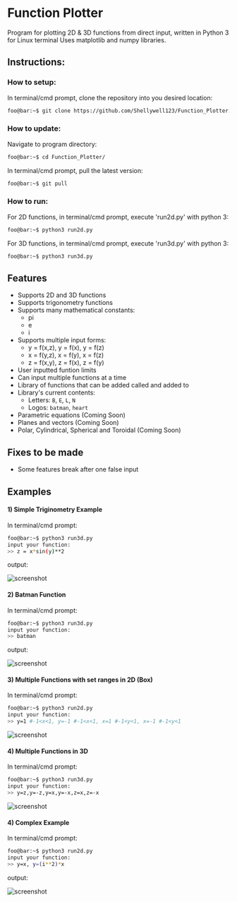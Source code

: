 # Function Plotter
Program for plotting 2D & 3D functions from direct input, written in Python 3 for Linux terminal
Uses matplotlib and numpy libraries.

## Instructions:

### How to setup:
In terminal/cmd prompt, clone the repository into you desired location:
```bash
foo@bar:~$ git clone https://github.com/Shellywell123/Function_Plotter.git
```

### How to update:
Navigate to program directory:
```bash
foo@bar:~$ cd Function_Plotter/
```
In terminal/cmd prompt, pull the latest version:
```bash
foo@bar:~$ git pull
```

### How to run:
For 2D functions, in terminal/cmd prompt, execute 'run2d.py' with python 3:
```bash
foo@bar:~$ python3 run2d.py
```
For 3D functions, in terminal/cmd prompt, execute 'run3d.py' with python 3:
```bash
foo@bar:~$ python3 run3d.py
```

## Features
 - Supports 2D and 3D functions
 - Supports trigonometry functions
 - Supports many mathematical constants:
    - pi
    - e
    - i
 - Supports multiple input forms:
    - y = f(x,z), y = f(x), y = f(z)
    - x = f(y,z), x = f(y), x = f(z)
    - z = f(x,y), z = f(x), z = f(y)
 - User inputted funtion limits
 - Can input multiple functions at a time
 - Library of functions that can be added called and added to 
 - Library's current contents:
    - Letters: `B`, `E`, `L`, `N`
    - Logos:   `batman`, `heart`
 - Parametric equations (Coming Soon)
 - Planes and vectors   (Coming Soon)
 - Polar, Cylindrical, Spherical and Toroidal (Coming Soon)
 

## Fixes to be made
- Some features break after one false input

## Examples
#### 1) Simple Triginometry Example
In terminal/cmd prompt:
```bash
foo@bar:~$ python3 run3d.py
input your function:
>> z = x*sin(y)**2
```
output:

![screenshot](Images/screenshot.png)

#### 2) Batman Function
In terminal/cmd prompt:
```bash
foo@bar:~$ python3 run3d.py
input your function:
>> batman
```
output:

![screenshot](Images/batman.png)
#### 3) Multiple Functions with set ranges in 2D (Box)
In terminal/cmd prompt:
```bash
foo@bar:~$ python3 run2d.py
input your function:
>> y=1 #-1<x<1, y=-1 #-1<x<1, x=1 #-1<y<1, x=-1 #-1<y<1
```

![screenshot](Images/box.png)

#### 4) Multiple Functions in 3D
In terminal/cmd prompt:
```bash
foo@bar:~$ python3 run3d.py
input your function:
>> y=z,y=-z,y=x,y=-x,z=x,z=-x
```

![screenshot](Images/spike.png)
#### 4) Complex Example
In terminal/cmd prompt:
```bash
foo@bar:~$ python3 run2d.py
input your function:
>> y=x, y=(i**2)*x
```
output:

![screenshot](Images/comp2d.png)




